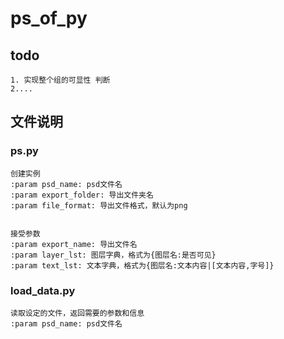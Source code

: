 # ps_of_py

## todo
    1. 实现整个组的可显性 判断
    2.... 

## 文件说明
### ps.py
    创建实例
    :param psd_name: psd文件名
    :param export_folder: 导出文件夹名  
    :param file_format: 导出文件格式，默认为png


    接受参数
    :param export_name: 导出文件名
    :param layer_lst: 图层字典，格式为{图层名:是否可见}
    :param text_lst: 文本字典，格式为{图层名:文本内容|[文本内容,字号]}


### load_data.py
    读取设定的文件，返回需要的参数和信息
    :param psd_name: psd文件名